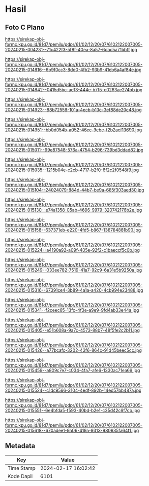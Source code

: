 # Hasil

## Foto C Plano

https://sirekap-obj-formc.kpu.go.id/81d7/pemilu/pdpr/61/02/12/20/07/6102122007005-20240215-004231--71c422f3-5f8f-40ea-8a57-6dac5a71bbff.jpg

https://sirekap-obj-formc.kpu.go.id/81d7/pemilu/pdpr/61/02/12/20/07/6102122007005-20240215-014816--6b9f0cc3-8dd0-4fb2-93b9-41eb6a4af84e.jpg

https://sirekap-obj-formc.kpu.go.id/81d7/pemilu/pdpr/61/02/12/20/07/6102122007005-20240215-014842--0415d5bc-ae13-444e-b7f5-c0283ae274bb.jpg

https://sirekap-obj-formc.kpu.go.id/81d7/pemilu/pdpr/61/02/12/20/07/6102122007005-20240215-014923--88b72558-101a-4ecb-b13c-3ef88de20c48.jpg

https://sirekap-obj-formc.kpu.go.id/81d7/pemilu/pdpr/61/02/12/20/07/6102122007005-20240215-014951--bb0d054b-a052-46ec-9ebe-f2b2acf13690.jpg

https://sirekap-obj-formc.kpu.go.id/81d7/pemilu/pdpr/61/02/12/20/07/6102122007005-20240215-015011--99e87548-576a-4754-b296-739bd3ddad82.jpg

https://sirekap-obj-formc.kpu.go.id/81d7/pemilu/pdpr/61/02/12/20/07/6102122007005-20240215-015035--1215b04e-c2cb-4717-b2f0-6f2c2f0548f9.jpg

https://sirekap-obj-formc.kpu.go.id/81d7/pemilu/pdpr/61/02/12/20/07/6102122007005-20240215-015104--24024079-884d-44b7-be9a-685f303aed30.jpg

https://sirekap-obj-formc.kpu.go.id/81d7/pemilu/pdpr/61/02/12/20/07/6102122007005-20240215-015130--e74a1358-05ab-4696-9979-320742176b2e.jpg

https://sirekap-obj-formc.kpu.go.id/81d7/pemilu/pdpr/61/02/12/20/07/6102122007005-20240215-015158--637371eb-e220-4fd5-b867-138784881b90.jpg

https://sirekap-obj-formc.kpu.go.id/81d7/pemilu/pdpr/61/02/12/20/07/6102122007005-20240215-015224--a4190a92-a09f-405e-92f2-c1baeccf5c0b.jpg

https://sirekap-obj-formc.kpu.go.id/81d7/pemilu/pdpr/61/02/12/20/07/6102122007005-20240215-015249--033ee782-7519-41a7-92c9-6a31e5b9250a.jpg

https://sirekap-obj-formc.kpu.go.id/81d7/pemilu/pdpr/61/02/12/20/07/6102122007005-20240215-015316--67391ce4-3b89-4a1a-a420-4cb994e23488.jpg

https://sirekap-obj-formc.kpu.go.id/81d7/pemilu/pdpr/61/02/12/20/07/6102122007005-20240215-015341--f2ceec65-13fc-4f3e-a9e9-9fd4ab33e44a.jpg

https://sirekap-obj-formc.kpu.go.id/81d7/pemilu/pdpr/61/02/12/20/07/6102122007005-20240215-015405--e51b608a-9a7c-4573-88b7-48f5fe2c2b11.jpg

https://sirekap-obj-formc.kpu.go.id/81d7/pemilu/pdpr/61/02/12/20/07/6102122007005-20240215-015426--a77bcafc-3202-43f6-864c-91d45beec5cc.jpg

https://sirekap-obj-formc.kpu.go.id/81d7/pemilu/pdpr/61/02/12/20/07/6102122007005-20240215-015459--a809c7e7-c034-4fa7-afe6-1330ac71ea69.jpg

https://sirekap-obj-formc.kpu.go.id/81d7/pemilu/pdpr/61/02/12/20/07/6102122007005-20240215-015524--c1dc9566-3104-4edf-892b-14ed57bb487a.jpg

https://sirekap-obj-formc.kpu.go.id/81d7/pemilu/pdpr/61/02/12/20/07/6102122007005-20240215-015551--6e4bfda5-f593-40bd-b2e1-c35d42c6f7cb.jpg

https://sirekap-obj-formc.kpu.go.id/81d7/pemilu/pdpr/61/02/12/20/07/6102122007005-20240215-015618--670adee1-9a06-419a-9313-980935fa64f1.jpg


## Metadata

| Key        | Value               |
| ---------- | ------------------- |
| Time Stamp | 2024-02-17 16:02:42 |
| Kode Dapil | 6101                |




